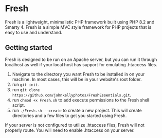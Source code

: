 # Fresh

Fresh is a lightweight, minimalistic PHP framework built using PHP 8.2 and Smarty 4. Fresh is a simple MVC style framework for PHP projects that is easy to use and understand.

## Getting started

Fresh is designed to be run on an Apache server, but you can run it through localhost as well if your local host has support for emulating .htaccess files.

1. Navigate to the directory you want Fresh to be installed in on your machine. In most cases, this will be in your website's root folder.
2. run `git init`.
3. run `git clone https://github.com/johnkellyphotos/FreshEssentials.git`.
4. run `chmod +x Fresh.sh` to add execute permissions to the Fresh shell script.
5. run `./Fresh.sh --create` to create a new project. This will create directories and a few files to get you started using Fresh.

If your server is not configured to utilize .htaccess files, Fresh will not properly route. You will need to enable .htaccess on your server.